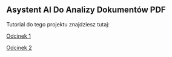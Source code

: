 ## Asystent AI Do Analizy Dokumentów PDF

Tutorial do tego projektu znajdziesz tutaj: 

[Odcinek 1](https://youtu.be/v6Ry2eRkKh8)

[Odcinek 2](https://www.youtube.com/watch?v=tb8eFBvE0_Q)
